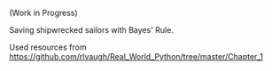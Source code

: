 (Work in Progress)

Saving shipwrecked sailors with Bayes' Rule.

Used resources from https://github.com/rlvaugh/Real_World_Python/tree/master/Chapter_1

